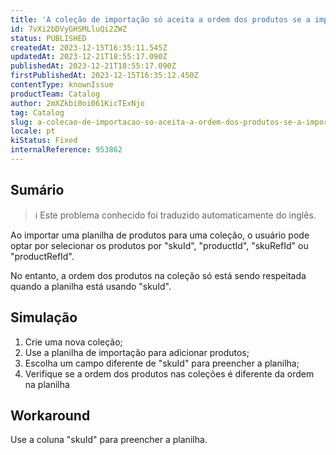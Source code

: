 ```yaml
---
title: 'A coleção de importação só aceita a ordem dos produtos se a importação for feita com base no "skuId"'
id: 7vXi2bDVyGHSMLluQi2ZWZ
status: PUBLISHED
createdAt: 2023-12-15T16:35:11.545Z
updatedAt: 2023-12-21T18:55:17.090Z
publishedAt: 2023-12-21T18:55:17.090Z
firstPublishedAt: 2023-12-15T16:35:12.450Z
contentType: knownIssue
productTeam: Catalog
author: 2mXZkbi0oi061KicTExNjo
tag: Catalog
slug: a-colecao-de-importacao-so-aceita-a-ordem-dos-produtos-se-a-importacao-for-feita-com-base-no-skuid
locale: pt
kiStatus: Fixed
internalReference: 953862
---
```


## Sumário

>ℹ️ Este problema conhecido foi traduzido automaticamente do inglês.


Ao importar uma planilha de produtos para uma coleção, o usuário pode optar por selecionar os produtos por "skuId", "productId", "skuRefId" ou "productRefId".

No entanto, a ordem dos produtos na coleção só está sendo respeitada quando a planilha está usando "skuId".

## Simulação



1. Crie uma nova coleção;
2. Use a planilha de importação para adicionar produtos;
3. Escolha um campo diferente de "skuId" para preencher a planilha;
4. Verifique se a ordem dos produtos nas coleções é diferente da ordem na planilha

## Workaround


Use a coluna "skuId" para preencher a planilha.





